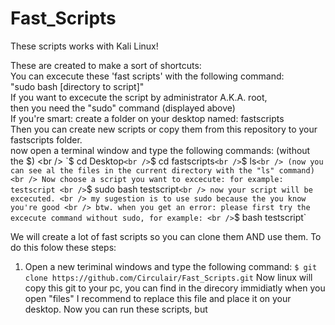 # Fast_Scripts

These scripts works with Kali Linux!

These are created to make a sort of shortcuts: <br />
You can excecute these 'fast scripts' with the following command: <br />
"sudo bash [directory to script]" <br />
If you want to excecute the script by administrator A.K.A. root, <br />
then you need the "sudo" command (displayed above) <br />
If you're smart: create a folder on your desktop named: fastscripts <br />
Then you can create new scripts or copy them from this repository to your <br />
fastscripts folder. <br />
now open a terminal window and type the following commands: (without the $) <br />
`$ cd Desktop` <br />
`$ cd fastscripts` <br />
`$ ls` <br />
(now you can see al the files in the current directory with the "ls" command) <br />
Now choose a script you want to excecute: for example: testscript <br />
`$ sudo bash testscript` <br />
now your script will be excecuted. <br />
my sugestion is to use sudo because the you know you're good <br />
btw. when you get an error: please first try the excecute command without sudo, for example: <br />
`$ bash testscript` <br />

We will create a lot of fast scripts so you can clone them AND use them.
To do this folow these steps:
1. Open a new teriminal windows and type the following command:
`$ git clone https://github.com/Circulair/Fast_Scripts.git`
Now linux will copy this git to your pc, you can find in the direcory immidiatly when you open "files"
I recommend to replace this file and place it on your desktop.
Now you can run these scripts, but 
